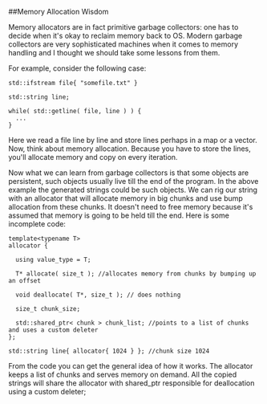 
##Memory Allocation Wisdom

  Memory allocators are in fact primitive garbage collectors: one has to decide when it's okay
  to reclaim memory back to OS. Modern garbage collectors are very sophisticated machines when 
  it comes to memory handling and I thought we should take some lessons from them.

  For example, consider the following case:

    std::ifstream file{ "somefile.txt" }
    
    std::string line;
    
    while( std::getline( file, line ) ) {
      ...
    }

  Here we read a file line by line and store lines perhaps in a map or a vector. Now, think about
  memory allocation. Because you have to store the lines, you'll allocate memory and copy on every
  iteration.

  Now what we can learn from garbage collectors is that some objects are persistent, such objects
  usually live till the end of the program. In the above example the generated strings could be 
  such objects. We can rig our string with an allocator that will allocate memory in big chunks 
  and use bump allocation from these chunks. It doesn't need to free memory because it's assumed
  that memory is going to be held till the end. Here is some incomplete code:

    template<typename T>
    allocator {
      
      using value_type = T;
      
      T* allocate( size_t ); //allocates memory from chunks by bumping up an offset
      
      void deallocate( T*, size_t ); // does nothing
      
      size_t chunk_size;
      
      std::shared_ptr< chunk > chunk_list; //points to a list of chunks and uses a custom deleter
    };
    
    std::string line{ allocator{ 1024 } }; //chunk size 1024


  From the code you can get the general idea of how it works. The allocator keeps a list of
  chunks and serves memory on demand. All the copied strings will share the allocator with 
  shared\_ptr responsible for deallocation using a custom deleter;


